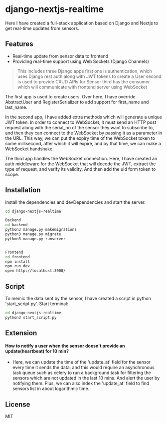 # django-nextjs-realtime

Here I have created a full-stack application based on Django and Nextjs to get real-time updates from sensors.

## Features

- Real-time update from sensor data to frontend
- Providing real-time support using Web Sockets (Django Channels)

> This includes three Django apps
> first one is authentication, which uses Django rest auth along with JWT tokens to create a User
> second is used to provide CRUD APIs for Sensor
> third has the consumer which will communicate with frontend server using WebSocket

The first app is used to create users. Over here, I have override AbstractUser and RegisterSerializer to add support for first_name and last_name.

In the second app, I have added extra methods which will generate a unique JWT token. In order to connect to WebSocket, it must send an HTTP post request along with the serial_no of the sensor they want to subscribe to, and then they can connect to the WebSocket by passing it as a parameter in the URL. This way, we can put the expiry time of the WebSocket token to some millisecond, after which it will expire, and by that time, we can make a WebSocket handshake.

The third app handles the WebSocket connection. Here, I have created an auth middleware for the WebSocket that will decode the JWT, extract the type of request, and verify its validity. And then add the uid form token to scope.

## Installation

Install the dependencies and devDependencies and start the server.

```sh
cd django-nextjs-realtime

Backend
cd backend
python3 manage.py makemigrations
python3 manage.py migrate
python3 manage.py runserver


Frontend
cd frontend
npm install
npm run dev
open http://localhost:3000/
```

## Script

To memic the data sent by the sensor, I have created a script in python 'start_script.py'.
Start terminal:

```sh
cd django-nextjs-realtime
python3 start_script.py
```

## Extension

#### How to notify a user when the sensor doesn't provide an update(heartbeat) for 10 min?

- Here, we can update the time of the 'update_at' field for the sensor every time it sends the data, and this would require an asynchronous task queue such as celery to run a background task for filtering the sensors which are not updated in the last 10 mins. And alert the user by notifying them. Plus, we can also index the 'update_at' field to find sensors list in about logarithmic time.

## License

MIT
